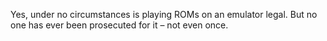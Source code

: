 Yes, under no circumstances is playing ROMs on an emulator legal. But no one has ever been prosecuted for it – not even once. 
